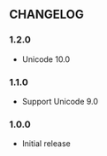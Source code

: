## CHANGELOG

### 1.2.0

* Unicode 10.0

### 1.1.0

* Support Unicode 9.0

### 1.0.0

* Initial release

